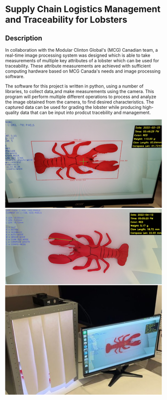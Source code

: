 # Supply Chain Logistics Management and Traceability for Lobsters

## Description

In collaboration with the Modular Clinton Global's (MCG) Canadian team, a real-time image processing system was designed which is able to take measurements of multiple key attributes of a lobster which can be used for traceability. These attribute measurements are achieved with sufficient computing hardware based on MCG Canada's needs and image processing software.

The software for this project is written in python, using a number of libraries, to collect data,and make measurements using the camera. This program will perform multiple different operations to process and analyze the image obtained from the camera, to find desired characteristics. The captured data can be used for grading the lobster while producing high-quality data that can be input into prodcut tracebility and management.

![Snapshot of the interface](imgs/picture_1.png)
![Claw Size](imgs/picture_2.png)
![Final Design](imgs/picture_3.png)
